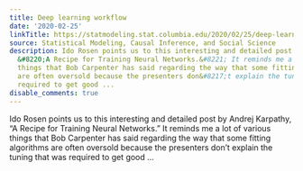 ```yaml
---
title: Deep learning workflow
date: '2020-02-25'
linkTitle: https://statmodeling.stat.columbia.edu/2020/02/25/deep-learning-workflow/
source: Statistical Modeling, Causal Inference, and Social Science
description: Ido Rosen points us to this interesting and detailed post by Andrej Karpathy,
  &#8220;A Recipe for Training Neural Networks.&#8221; It reminds me a lot of various
  things that Bob Carpenter has said regarding the way that some fitting algorithms
  are often oversold because the presenters don&#8217;t explain the tuning that was
  required to get good ...
disable_comments: true
---
```

Ido Rosen points us to this interesting and detailed post by Andrej Karpathy, &#8220;A Recipe for Training Neural Networks.&#8221; It reminds me a lot of various things that Bob Carpenter has said regarding the way that some fitting algorithms are often oversold because the presenters don&#8217;t explain the tuning that was required to get good ...